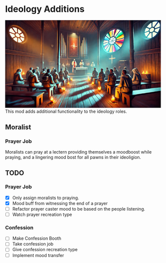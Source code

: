 # Ideology Additions
<img src="./About/Preview.png"/>
This mod adds additional functionality to the ideology roles. 

## Moralist
### Prayer Job
Moralists can pray at a lectern providing themselves a moodboost while praying, and a lingering mood bost for all pawns in their ideoligion.


## TODO
### Prayer Job
  - [X] Only assign moralists to praying.
  - [X] Mood buff from witnessing the end of a prayer
  - [ ] Refactor prayer caster mood to be based on the people listening.
  - [ ] Watch prayer recreation type
### Confession
- [ ] Make Confession Booth
- [ ] Take confession job
- [ ] Give confession recreation type
- [ ] Implement mood transfer
